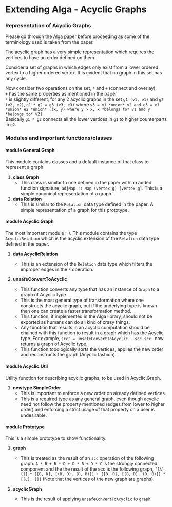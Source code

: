 # Extending Alga - Acyclic Graphs

### Representation of Acyclic Graphs

Please go through the [Alga paper](https://dl.acm.org/authorize?N46678) before proceeding as some of the terminology used is taken from the paper.

The acyclic graph has a very simple representation which requires the vertices to have an order defined on them.

Consider a set of graphs in which edges only exist from a lower ordered vertex to a higher ordered vertex. It is evident that no graph in this set has any cycle.

Now consider two operations on the set, `*` and `+` (connect and overlay),  
`+` has the same properties as mentioned in the paper  
`*` is slightly different, for any 2 acyclic graphs in the set `g1 (v1, e1)` and `g2 (v2, e2)`, `g1 * g2 = g3 (v3, e3)` where `v3 = v1 *union* v2 and e3 = e1 *union* e2 *union* [(x, y) where y > x, x *belongs to* v1 and y *belongs to* v2]`  
Basically `g1 * g2` connects all the lower vertices in `g1` to higher counterparts in `g2`.

### Modules and important functions/classes

#### module General.Graph

This module contains classes and a default instance of that class to represent a graph.

1. **class Graph**
    - This class is similar to one defined in the paper with an added function signature, `adjMap :: Map (Vertex g) [Vertex g]`. This is a simple canonical representation of a graph.
2. **data Relation**
    - This is similar to the `Relation` data type defined in the paper. A simple representation of a graph for this prototype.

#### module Acyclic.Graph

The most important module :-). This module contains the type `AcyclicRelation` which is the acyclic extension of the `Relation` data type defined in the paper.

1. **data AcyclicRelation**
    - This is an extension of the `Relation` data type which filters the improper edges in the `*` operation.

2. **unsafeConvertToAcyclic**
    - This function converts any type that has an instance of `Graph` to a graph of Acyclic type.
    - This is the most general type of transformation where one constructs the acyclic graph, but if the underlying type is known then one can create a faster transformation method.
    - This function, if implemented in the Alga library, should not be exported as humans can do all kind of crazy things.
    - Any function that results in an acyclic computation should be chained with this function to result in a graph which has the Acyclic type. For example, `scc' = unsafeConvertToAcyclic . scc`. `scc'` now returns a graph of Acyclic type.
    - This function topologically sorts the vertices, applies the new order and reconstructs the graph (Acyclic fashion).

#### module Acyclic.Util

Utility function for describing acyclic graphs, to be used in Acyclic.Graph.

1. **newtype SimpleOrder**
    - This is important to enforce a new order on already defined vertices.
    - This is a required type as any general graph, even though acyclic need not follow the property mentioned (edges from lower to higher order) and enforcing a strict usage of that property on a user is undesirable.

#### module Prototype

This is a simple prototype to show functionality. 

1. **graph**
    - This is treated as the result of an `scc` operation of the following graph. `A * B + B * D + D * B + D * C` is the strongly connected component and the the result of the scc is the following graph, `[[A], []] * [[B, D], [(B, D), (D, B)]] + [[B, D], [(B, D), (D, B)]] * [[C], []]` (Note that the vertices of the new graph are graphs).

2. **acyclicGraph**
    - This is the result of applying `unsafeConvertToAcyclic` to `graph`.


